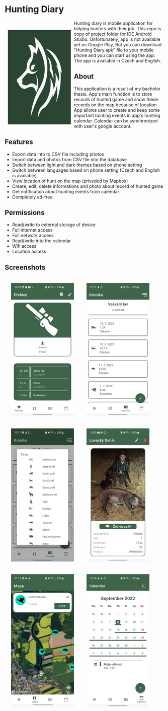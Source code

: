 # Hunting Diary

<img src="readme/ic_launcher_white_wolf-playstore.png" width="200" align="left" height="300" hspace="10" vspace="30">

Hunting diary is mobile application for helping hunters with their job. This repo is copy of project folder for IDE Android Studio. Unfortunately, app is not available yet on Google Play, But you can download "Hunting Diary.apk" file to your mobile phone and you can start using the app. The app is available in Czech and English.

## About
<div style="align:end;">
This application is a result of my bachelor thesis. App's main function is to store records of hunted game and show these records on the map because of   location. App allows user to create and keep some important hunting events in app's hunting calendar. Calendar can be synchronized with user's google  account.
</div>


## Features
 
 - Export data into to CSV file including photos
 - Import data and photos from CSV file into the database
 - Switch between light and dark themes based on phone setting
 - Switch between languages based on phone setting (Czech and English is available)
 - View location of hunt on the map (priveded by Mapbox)
 - Create, edit, delete informations and photo about record of hunted game
 - Get notification about hunting events from calendar
 - Completely ad-free

## Permissions

- Read/write to external storage of device
- Full internet access
- Full network access
- Read/write into the calendar
- Wifi access
- Location access

## Screenshots

<img src="/readme/homeScreenExample.jpg" align="left" width="200" hspace="20" vspace="20">
<img src="/readme/huntingChronicle.jpg" align="left" width="200" hspace="20" vspace="20">
<img src="/readme/animalEnums.jpg" align="left" width="200" hspace="20" vspace="20">
<img src="/readme/detailItemPart1.jpg" align="left" width="200" hspace="20" vspace="20">
<img src="/readme/detailAnimalMarker.jpg" align="left" width="200" hspace="20" vspace="20">
<img src="/readme/calendarExample.jpg" align="left" width="200" hspace="20" vspace="20">
